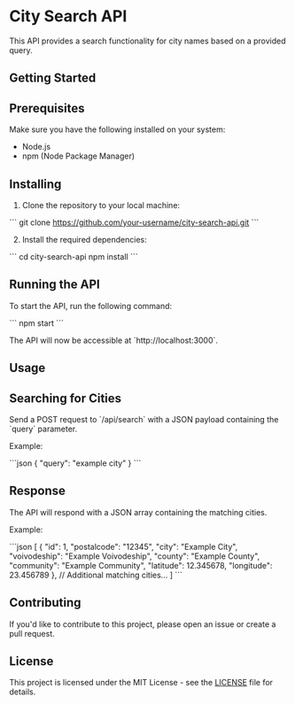 City Search API
===============

This API provides a search functionality for city names based on a provided query.

Getting Started
---------------

Prerequisites
-------------

Make sure you have the following installed on your system:

- Node.js
- npm (Node Package Manager)

Installing
----------

1. Clone the repository to your local machine:

\`\`\`
git clone https://github.com/your-username/city-search-api.git
\`\`\`

2. Install the required dependencies:

\`\`\`
cd city-search-api
npm install
\`\`\`

Running the API
---------------

To start the API, run the following command:

\`\`\`
npm start
\`\`\`

The API will now be accessible at \`http://localhost:3000\`.

Usage
-----

Searching for Cities
---------------------

Send a POST request to \`/api/search\` with a JSON payload containing the \`query\` parameter.

Example:

\`\`\`json
{
  "query": "example city"
}
\`\`\`

Response
--------

The API will respond with a JSON array containing the matching cities.

Example:

\`\`\`json
[
  {
    "id": 1,
    "postalcode": "12345",
    "city": "Example City",
    "voivodeship": "Example Voivodeship",
    "county": "Example County",
    "community": "Example Community",
    "latitude": 12.345678,
    "longitude": 23.456789
  },
  // Additional matching cities...
]
\`\`\`

Contributing
------------

If you'd like to contribute to this project, please open an issue or create a pull request.

License
-------

This project is licensed under the MIT License - see the [LICENSE](LICENSE) file for details.

